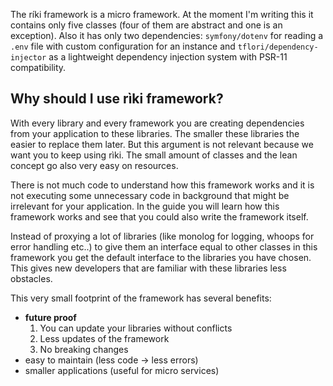 The ríki framework is a micro framework. At the moment I'm writing this it contains only five classes (four of them are
abstract and one is an exception). Also it has only two dependencies: `symfony/dotenv` for reading a `.env` file with
custom configuration for an instance and `tflori/dependency-injector` as a lightweight dependency injection system with
PSR-11 compatibility.

## Why should I use rìki framework?

With every library and every framework you are creating dependencies from your application to these libraries. The
smaller these libraries the easier to replace them later. But this argument is not relevant because we want you to keep
using rìki. The small amount of classes and the lean concept go also very easy on resources.
 
There is not much code to understand how this framework works and it is not executing some unnecessary code in
background that might be irrelevant for your application. In the guide you will learn how this framework works and see
that you could also write the framework itself.

Instead of proxying a lot of libraries (like monolog for logging, whoops for error handling etc..) to give them an
interface equal to other classes in this framework you get the default interface to the libraries you have chosen. This
gives new developers that are familiar with these libraries less obstacles.

This very small footprint of the framework has several benefits:

* **future proof** 
  1. You can update your libraries without conflicts
  2. Less updates of the framework
  3. No breaking changes
* easy to maintain (less code -> less errors)
* smaller applications (useful for micro services) 
